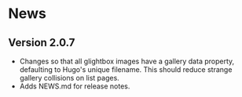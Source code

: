 # News

## Version 2.0.7

* Changes so that all glightbox images have a gallery data property, defaulting to Hugo's unique filename. This should reduce strange gallery collisions on list pages.
* Adds NEWS.md for release notes.
